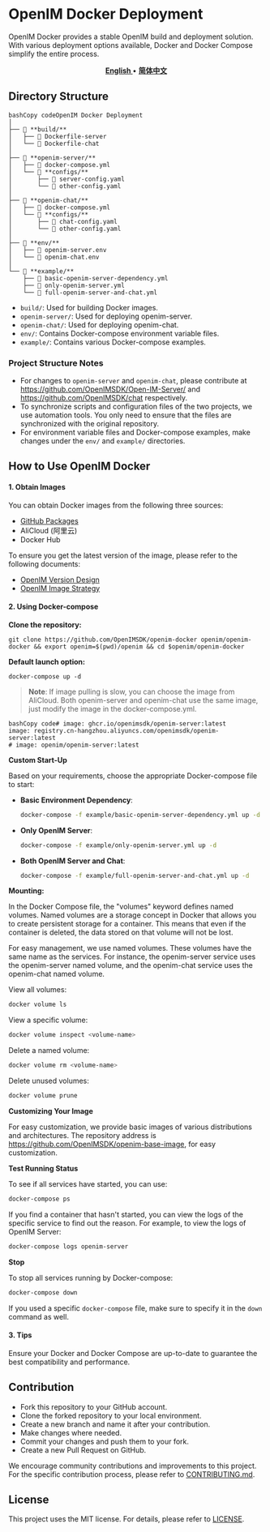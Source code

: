 # OpenIM Docker Deployment

OpenIM Docker provides a stable OpenIM build and deployment solution. With various deployment options available, Docker and Docker Compose simplify the entire process.

<p align="center">
    <a href="./README.md"><b> English </b></a> •
    <a href="./README_zh-CN."><b> 简体中文 </b></a>
</p>

</p>

## Directory Structure

```
bashCopy codeOpenIM Docker Deployment
│
├── 📁 **build/**
│   ├── 📄 Dockerfile-server
│   └── 📄 Dockerfile-chat
│
├── 📁 **openim-server/**
│   ├── 📄 docker-compose.yml
│   └── 📁 **configs/**
│       ├── 📄 server-config.yaml
│       └── 📄 other-config.yaml
│
├── 📁 **openim-chat/**
│   ├── 📄 docker-compose.yml
│   └── 📁 **configs/**
│       ├── 📄 chat-config.yaml
│       └── 📄 other-config.yaml
│
├── 📁 **env/**
│   ├── 📄 openim-server.env
│   └── 📄 openim-chat.env
│
└── 📁 **example/**
    ├── 📄 basic-openim-server-dependency.yml
    ├── 📄 only-openim-server.yml
    └── 📄 full-openim-server-and-chat.yml
```

- `build/`: Used for building Docker images.
- `openim-server/`: Used for deploying openim-server.
- `openim-chat/`: Used for deploying openim-chat.
- `env/`: Contains Docker-compose environment variable files.
- `example/`: Contains various Docker-compose examples.

### Project Structure Notes

- For changes to `openim-server` and `openim-chat`, please contribute at https://github.com/OpenIMSDK/Open-IM-Server/ and https://github.com/OpenIMSDK/chat respectively.
- To synchronize scripts and configuration files of the two projects, we use automation tools. You only need to ensure that the files are synchronized with the original repository.
- For environment variable files and Docker-compose examples, make changes under the `env/` and `example/` directories.

## How to Use OpenIM Docker

#### 1. Obtain Images

You can obtain Docker images from the following three sources:

- [GitHub Packages](https://github.com/orgs/OpenIMSDK/packages?repo_name=Open-IM-Server)
- AliCloud (阿里云)
- Docker Hub

To ensure you get the latest version of the image, please refer to the following documents:

- [OpenIM Version Design](https://github.com/OpenIMSDK/Open-IM-Server/blob/main/docs/conversions/version.md)
- [OpenIM Image Strategy](https://github.com/OpenIMSDK/Open-IM-Server/blob/main/docs/conversions/images.md)

#### 2. Using Docker-compose

**Clone the repository:**

```
git clone https://github.com/OpenIMSDK/openim-docker openim/openim-docker && export openim=$(pwd)/openim && cd $openim/openim-docker
```

**Default launch option:**

```
docker-compose up -d
```

> **Note**: If image pulling is slow, you can choose the image from AliCloud. Both openim-server and openim-chat use the same image, just modify the image in the docker-compose.yml.

```
bashCopy code# image: ghcr.io/openimsdk/openim-server:latest
image: registry.cn-hangzhou.aliyuncs.com/openimsdk/openim-server:latest
# image: openim/openim-server:latest
```

**Custom Start-Up**

Based on your requirements, choose the appropriate Docker-compose file to start:

- **Basic Environment Dependency**:

  ```bash
  docker-compose -f example/basic-openim-server-dependency.yml up -d
  ```

- **Only OpenIM Server**:

  ```bash
  docker-compose -f example/only-openim-server.yml up -d
  ```

- **Both OpenIM Server and Chat**:

  ```bash
  docker-compose -f example/full-openim-server-and-chat.yml up -d
  ```

**Mounting:**

In the Docker Compose file, the "volumes" keyword defines named volumes. Named volumes are a storage concept in Docker that allows you to create persistent storage for a container. This means that even if the container is deleted, the data stored on that volume will not be lost.

For easy management, we use named volumes. These volumes have the same name as the services. For instance, the openim-server service uses the openim-server named volume, and the openim-chat service uses the openim-chat named volume.

View all volumes:

```bash
docker volume ls
```

View a specific volume:

```bash
docker volume inspect <volume-name>
```

Delete a named volume:

```bash
docker volume rm <volume-name>
```

Delete unused volumes:

```bash
docker volume prune
```

**Customizing Your Image**

For easy customization, we provide basic images of various distributions and architectures. The repository address is https://github.com/OpenIMSDK/openim-base-image, for easy customization.

**Test Running Status**

To see if all services have started, you can use:

```bash
docker-compose ps
```

If you find a container that hasn't started, you can view the logs of the specific service to find out the reason. For example, to view the logs of OpenIM Server:

```bash
docker-compose logs openim-server
```

**Stop**

To stop all services running by Docker-compose:

```bash
docker-compose down
```

If you used a specific `docker-compose` file, make sure to specify it in the `down` command as well.

#### 3. Tips

Ensure your Docker and Docker Compose are up-to-date to guarantee the best compatibility and performance.

## Contribution

- Fork this repository to your GitHub account.
- Clone the forked repository to your local environment.
- Create a new branch and name it after your contribution.
- Make changes where needed.
- Commit your changes and push them to your fork.
- Create a new Pull Request on GitHub.

We encourage community contributions and improvements to this project. For the specific contribution process, please refer to [CONTRIBUTING.md](https://chat.openai.com/CONTRIBUTING.md).

## License

This project uses the MIT license. For details, please refer to [LICENSE](https://chat.openai.com/LICENSE).
